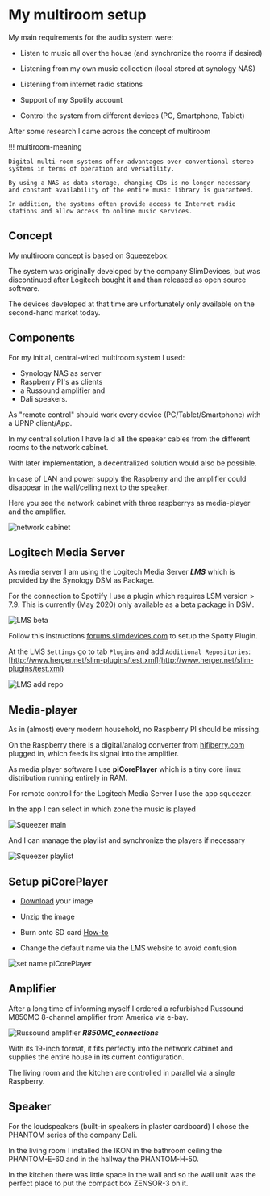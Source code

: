 # My multiroom setup

My main requirements for the audio system were:

* Listen to music all over the house (and synchronize the rooms if desired)

* Listening from my own music collection (local stored at synology NAS)

* Listening from internet radio stations

* Support of my Spotify account

* Control the system from different devices (PC, Smartphone, Tablet)

After some research I came across the concept of multiroom

!!! multiroom-meaning

    Digital multi-room systems offer advantages over conventional stereo systems in terms of operation and versatility. 
    
    By using a NAS as data storage, changing CDs is no longer necessary and constant availability of the entire music library is guaranteed. 
    
    In addition, the systems often provide access to Internet radio stations and allow access to online music services.

## Concept

My multiroom concept is based on Squeezebox.

The system was originally developed by the company SlimDevices, but was discontinued after Logitech bought it and than released as open source software.

The devices developed at that time are unfortunately only available on the second-hand market today.

## Components

For my initial, central-wired multiroom system I used:

* Synology NAS as server
* Raspberry PI's as clients
* a Russound amplifier and
* Dali speakers.

As "remote control" should work every device (PC/Tablet/Smartphone) with a UPNP client/App.

In my central solution I have laid all the speaker cables from the different rooms to the network cabinet.

With later implementation, a decentralized solution would also be possible.

In case of LAN and power supply the Raspberry and the amplifier could disappear in the wall/ceiling next to the speaker.

Here you see the network cabinet with three raspberrys as media-player and the amplifier.

![network cabinet](network_cabinet_sound.jpg)

## Logitech Media Server

As media server I am using the Logitech Media Server ***LMS*** which is provided by the Synology DSM as Package.

For the connection to Spottify I use a plugin which requires LSM version > 7.9. This is currently (May 2020) only available as a beta package in DSM.

![LMS beta](LMS_beta.png)

Follow this instructions [forums.slimdevices.com](https://forums.slimdevices.com/showthread.php?107418-The-Spotty-Spotify-implementation) to setup the Spotty Plugin.

At the LMS `Settings` go to tab `Plugins` and add `Additional Repositories`: [http://www.herger.net/slim-plugins/test.xml](http://www.herger.net/slim-plugins/test.xml)

![LMS add repo](LMS_add_repo.png)

## Media-player

As in (almost) every modern household, no Raspberry PI should be missing.

On the Raspberry there is a digital/analog converter from [hifiberry.com](https://www.hifiberry.com/dac) plugged in, which feeds its signal into the amplifier.

As media player software I use **piCorePlayer** which is a tiny core linux distribution running entirely in RAM.

For remote controll for the Logitech Media Server I use the app squeezer.

In the app I can select in which zone the music is played

![Squeezer main](Squeezer_main.jpg)

And I can manage the playlist and synchronize the players if necessary

![Squeezer playlist](Squeezer_playlist.jpg)

## Setup piCorePlayer

* [Download](https://www.picoreplayer.org/main_downloads.shtml) your image

* Unzip the image

* Burn onto SD card [How-to](https://www.picoreplayer.org/how_to_burn_pcp_onto_a_sd_card.shtml)

* Change the default name via the LMS website to avoid confusion

![set name piCorePlayer](piCorePlayer_set_name.png)

## Amplifier

After a long time of informing myself I ordered a refurbished Russound M850MC 8-channel amplifier from America via e-bay.

![Russound amplifier](Russound_amplifier.png)
***R850MC_connections***

With its 19-inch format, it fits perfectly into the network cabinet and supplies the entire house in its current configuration.

The living room and the kitchen are controlled in parallel via a single Raspberry.

## Speaker

For the loudspeakers (built-in speakers in plaster cardboard) I chose the PHANTOM series of the company Dali.

In the living room I installed the IKON in the bathroom ceiling the PHANTOM-E-60 and in the hallway the PHANTOM-H-50.

In the kitchen there was little space in the wall and so the wall unit was the perfect place to put the compact box ZENSOR-3 on it.
